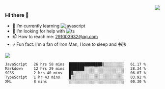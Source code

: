 <img align='right' src='https://github-readme-stats.vercel.app/api?username=niaogege&show_icons=true&theme=radical'/>

### Hi there 👋

- 🌱 I’m currently learning ![javascript](https://img.shields.io/badge/javacript-learn-orange)
- 🤔 I’m looking for help with ![ts](https://img.shields.io/badge/ts-learn-yellow)
- 📫 How to reach me: 291003932@qq.com
- ⚡ Fun fact:  I'm a fan of Iron Man, I love to sleep and 书法

![](https://github-readme-stats.vercel.app/api/top-langs/?username=niaogege&layout=compact)

<!--START_SECTION:waka-->
```text
JavaScript   26 hrs 58 mins  ███████████████▒░░░░░░░░░   61.17 % 
Markdown     12 hrs 29 mins  ███████░░░░░░░░░░░░░░░░░░   28.34 % 
SCSS         2 hrs 40 mins   █▓░░░░░░░░░░░░░░░░░░░░░░░   06.07 % 
TypeScript   1 hr 43 mins    █░░░░░░░░░░░░░░░░░░░░░░░░   03.92 % 
XML          8 mins          ░░░░░░░░░░░░░░░░░░░░░░░░░   00.30 % 
```
<!--END_SECTION:waka-->
